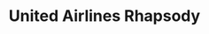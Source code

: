 ---
collection_archive: true
collection_awards: []
collection_category:
  - Editorial
  - Reportage
  - Travel
  - Color
  - Sports + Athletes
  - Environments
  - Color
collection_content: 
collection_cover: https://d1sf55qlb7p6hz.cloudfront.net/sedona-12.jpg
collection_cover_mobile: https://d1sf55qlb7p6hz.cloudfront.net/verticalcovers-34.jpg
collection_description: >-
  Novelist and **_Interview Magazine’s_** Editor At Large, Christopher Bollen
  soars over Arizona’s red-rock canyons, recreating his earliest memory and
  confronting his greatest fear (heights) by way of a hot air balloon.
collection_description_alignment: center
collection_exhibition: []
collection_filter: Commissioned + Stock
collection_hidden: false
collection_meta: Sedona 
collection_press: []
collection_preview:
  - https://d1sf55qlb7p6hz.cloudfront.net/united_covers-1.jpg
  - https://d1sf55qlb7p6hz.cloudfront.net/united_covers-2-1.jpg
  - https://d1sf55qlb7p6hz.cloudfront.net/united_covers-3.jpg
  - https://d1sf55qlb7p6hz.cloudfront.net/united_covers-5.jpg
  - https://d1sf55qlb7p6hz.cloudfront.net/united_covers-4.jpg
  - https://d1sf55qlb7p6hz.cloudfront.net/united_covers-6.jpg
cover_image: https://d1sf55qlb7p6hz.cloudfront.net/social-17.jpg
date: 
hide_footer: true
layout: blocks
logo: 
navigation_theme: white
px_extra: true
slug: united-airlines-rhapsody
theme_color: B9C5D0
theme_color_all_works: A1F0CD
title: United Airlines Rhapsody
collection_blocks:
  - _bookshop_name: collections/media-row-start
    row_alignment: between
  - _bookshop_name: collections/media-element 
    color: DDAE93
    image: https://d1sf55qlb7p6hz.cloudfront.net/sedona-3.jpg
    margin_left: 5
    margin_right: 0
    margin_y: 100
    width: 55
  - _bookshop_name: collections/media-element 
    color: E5ECBA
    image: https://d1sf55qlb7p6hz.cloudfront.net/sedona-4.jpg
    margin_left: 0
    margin_right: 10
    margin_y: 700
    width: 25
  - _bookshop_name: collections/media-row
    row_alignment: between
  - _bookshop_name: collections/media-element 
    color: F8EADC
    image: https://d1sf55qlb7p6hz.cloudfront.net/sedona-5.jpg
    margin_left: 40
    margin_right: 0
    margin_y: 100
    width: 40
  - _bookshop_name: collections/media-row
    row_alignment: between
  - _bookshop_name: collections/media-element 
    color: EDD9E9
    image: https://d1sf55qlb7p6hz.cloudfront.net/sedona-2.jpg
    margin_left: 20
    margin_right: 0
    margin_y: 100
    width: 70
  - _bookshop_name: collections/media-row
    row_alignment: between
  - _bookshop_name: collections/media-element 
    color: FFE4BD
    image: https://d1sf55qlb7p6hz.cloudfront.net/sedona-6.jpg
    margin_left: 0
    margin_right: 0
    margin_y: 400
    width: 55
  - _bookshop_name: collections/media-element 
    color: E0E9F6
    image: https://d1sf55qlb7p6hz.cloudfront.net/sedona-7.jpg
    margin_left: 0
    margin_right: 5
    margin_y: 100
    width: 33
  - _bookshop_name: collections/media-row
    row_alignment: between
  - _bookshop_name: collections/media-element 
    color: E5D8D3
    image: https://d1sf55qlb7p6hz.cloudfront.net/sedona-1.jpg
    margin_left: 35
    margin_right: 0
    margin_y: 100
    width: 40
  - _bookshop_name: collections/media-row
    row_alignment: between
  - _bookshop_name: collections/media-element 
    color: E1E3E9
    image: https://d1sf55qlb7p6hz.cloudfront.net/sedona-9.jpg
    margin_left: 5
    margin_right: 0
    margin_y: 300
    width: 50
  - _bookshop_name: collections/media-element 
    color: E7A894
    image: https://d1sf55qlb7p6hz.cloudfront.net/sedona-8.jpg
    margin_right: 5
    margin_y: 100
    width: 30
  - _bookshop_name: collections/media-row
    row_alignment: between
  - _bookshop_name: collections/media-element 
    color: D5DFCB
    image: https://d1sf55qlb7p6hz.cloudfront.net/sedona-10.jpg
    margin_left: 45
    margin_right: 0
    margin_y: 100
    width: 40
  - _bookshop_name: collections/media-row
    row_alignment: between
  - _bookshop_name: collections/media-element 
    color: EEDED2
    image: https://d1sf55qlb7p6hz.cloudfront.net/sedona-11.jpg
    margin_left: 35
    margin_y: 100
    width: 30
  - _bookshop_name: collections/media-row
    row_alignment: between
  - _bookshop_name: collections/media-element 
    color: E0E7F3
    image: https://d1sf55qlb7p6hz.cloudfront.net/sedona-12.jpg
    margin_left: 5
    margin_right: 0
    margin_y: 100
    width: 66
  - _bookshop_name: collections/media-row
    row_alignment: between
  - _bookshop_name: collections/media-element 
    color: F8EFCF
    image: https://d1sf55qlb7p6hz.cloudfront.net/sedona-13.jpg
    margin_left: 45
    margin_right: 0
    margin_y: 100
    width: 40
  - _bookshop_name: collections/media-row-end
---